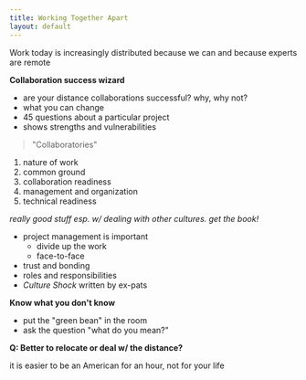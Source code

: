 ```yaml
---
title: Working Together Apart
layout: default
---
```


Work today is increasingly distributed because we can and because experts are remote

**Collaboration success wizard**

- are your distance collaborations successful? why, why not?
- what you can change
- 45 questions about a particular project
- shows strengths and vulnerabilities

> "Collaboratories"

1. nature of work
2. common ground
3. collaboration readiness
4. management and organization
5. technical readiness

*really good stuff esp. w/ dealing with other cultures. get the book!*

- project management is important
	- divide up the work
	- face-to-face
- trust and bonding
- roles and responsibilities
- _Culture Shock_ written by ex-pats

**Know what you don't know**

- put the "green bean" in the room
- ask the question "what do you mean?"

**Q: Better to relocate or deal w/ the distance?**

it is easier to be an American for an hour, not for your life
